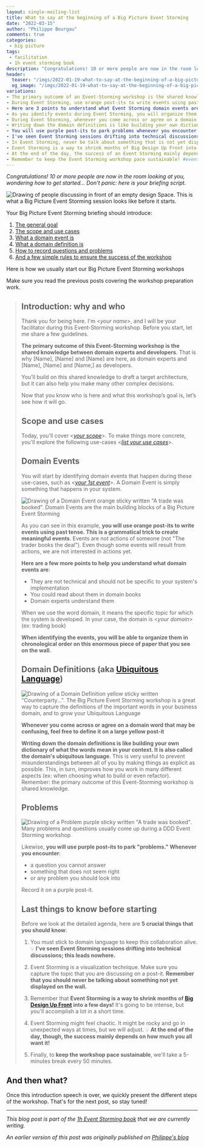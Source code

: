 ```yaml
---
layout: single-mailing-list
title: What to say at the beginning of a Big Picture Event Storming
date: "2022-03-15"
author: "Philippe Bourgau"
comments: true
categories:
 - big picture
tags:
 - facilitation
 - 1h event storming book
description: "Congratulations! 10 or more people are now in the room looking at you, wondering how to get started… Don't panic: here is your briefing script to quickly introduce the Big Picture Event Storming to everyone and a few general best practices to make the workshop a success."
header:
  teaser: "/imgs/2022-01-19-what-to-say-at-the-beginning-of-a-big-picture-event-storming-workshop/event-storming-beginning-teaser.jpeg"
  og_image: "/imgs/2022-01-19-what-to-say-at-the-beginning-of-a-big-picture-event-storming-workshop/event-storming-beginning-og.jpeg"
variations:
- The primary outcome of an Event-Storming workshop is the shared knowledge between domain experts and developers. #eventStorming #eventStormingJournal #facilitation
- During Event Storming, use orange post-its to write events using past tense. This is a grammatical trick to create meaningful events. #eventStorming #eventStormingJournal #facilitation
- Here are 3 points to understand what Event Storming domain events are: They are not technical, You can read about them in domain books, and Domain experts understand them. #eventStorming #eventStormingJournal #facilitation
- As you identify events during Event Storming, you will organize them in chronological order on an enormous piece of paper on the wall. #eventStorming #eventStormingJournal #facilitation
- During Event Storming, whenever you come across or agree on a domain word, define it on a large yellow post-it. #eventStorming #eventStormingJournal #facilitation
- Writing down the domain definitions is like building your own dictionary of what the words mean in your context. It is also called the domain's ubiquitous language in Event Storming. #eventStorming #eventStormingJournal #facilitation
- You will use purple post-its to park problems whenever you encounter: a question you cannot answer, something that does not seem right, or any problem you should look into. #eventStorming #eventStormingJournal #facilitation
- I've seen Event Storming sessions drifting into technical discussions: this leads nowhere. #eventStorming #eventStormingJournal #facilitation
- In Event Storming, never be talk about something that is not yet displayed on the wall. #eventStorming #eventStormingJournal #facilitation
- Event Storming is a way to shrink months of Big Design Up Front into a few days! #eventStorming #eventStormingJournal #facilitation
- At the end of the day, the success of an Event Storming mainly depends on how much participants want it! #eventStorming #eventStormingJournal #facilitation
- Remember to keep the Event Storming workshop pace sustainable! #eventStorming #eventStormingJournal #facilitation
---
```

_Congratulations! 10 or more people are now in the room looking at you, wondering how to get started… Don&#39;t panic: here is your briefing script._

![Drawing of people discussing in front of an empty design Space. This is what a Big Picture Event Storming session looks like before it starts.]({{site.url}}{{site.baseurl}}/imgs/2022-01-19-what-to-say-at-the-beginning-of-a-big-picture-event-storming-workshop/event-storming-beginning.jpeg)

Your Big Picture Event Storming briefing should introduce:

1. [The general goal](#introduction-why-and-who)
2. [The scope and use cases](#scope-and-use-cases)
3. [What a domain event is](#domain-events)
4. [What a domain definition is](#domain-definitions-aka-ubiquitous-language)
5. [How to record questions and problems](#problems)
6. [And a few simple rules to ensure the success of the workshop](#last-things-to-know-before-starting)

Here is how we usually start our Big Picture Event Storming workshops

Make sure you read the previous posts covering the workshop preparation work.

> ## Introduction: why and who
>
> Thank you for being here. I&#39;m \<_your name_\>, and I will be your facilitator during this Event-Storming workshop. Before you start, let me share a few guidelines.
>
> **The primary outcome of this Event-Storming workshop is the shared knowledge between domain experts and developers**. That is why [Name], [Name] and [Name] are here, as domain experts and [Name], [Name] and [Name,] as developers.
> 
> You&#39;ll build on this shared knowledge to draft a target architecture, but it can also help you make many other complex decisions.
> 
> Now that you know who is here and what this workshop’s goal is, let’s see how it will go.
> 
> ## Scope and use cases
>
> Today, you&#39;ll cover <[_your scope_]({{site.url}}{{site.baseurl}}/foundations/how-to-prepare-a-ddd-big-picture-event-storming-workshop/)>. To make things more concrete, you&#39;ll explore the following use-cases <[_list your use cases_]({{site.url}}{{site.baseurl}}/foundations/how-to-prepare-a-ddd-big-picture-event-storming-workshop/)>.
>
> ##  Domain Events
>
> You will start by identifying domain events that happen during these use-cases, such as <[_your 1st event_]({{site.url}}{{site.baseurl}}/foundations/how-to-prepare-a-ddd-big-picture-event-storming-workshop/)>. A Domain Event is simply something that happens in your system.
> 
> ![Drawing of a Domain Event orange sticky written "A trade was booked". Domain Events are the main building blocks of a Big Picture Event Storming]({{site.url}}{{site.baseurl}}/imgs/2022-01-19-what-to-say-at-the-beginning-of-a-big-picture-event-storming-workshop/domain-event.png)
> 
> As you can see in this example, **you will use orange post-its to write events using past tense. This is a grammatical trick to create meaningful events**. Events are not actions of someone (not &quot;The trader books the deal&quot;). Even though some events will result from actions, we are not interested in actions yet.
> 
> **Here are a few more points to help you understand what domain events are**:
> 
> * They are not technical and should not be specific to your system&#39;s implementation
> * You could read about them in domain books
> * Domain experts understand them
> 
> When we use the word domain, it means the specific topic for which the system is developed. In your case, the domain is \<_your domain_\> (ex: trading book)
>
> **When identifying the events, you will be able to organize them in chronological order on this enormous piece of paper that you see on the wall**.
> 
> ## Domain Definitions (aka [Ubiquitous Language](https://martinfowler.com/bliki/UbiquitousLanguage.html))
> 
> ![Drawing of a Domain Definition yellow sticky written "Counterparty...". The Big Picture Event Storming workshop is a great way to capture the definitions of the important words in your business domain, and to grow your Ubiquitous Language]({{site.url}}{{site.baseurl}}/imgs/2022-01-19-what-to-say-at-the-beginning-of-a-big-picture-event-storming-workshop/domain-definition.png)
> 
> **Whenever you come across or agree on a domain word that may be confusing, feel free to define it on a large yellow post-it**
> 
> **Writing down the domain definitions is like building your own dictionary of what the words mean in your context. It is also called the domain's ubiquitous language**. This is very useful to prevent misunderstandings between all of you by making things as explicit as possible. This, in turn, improves how you work in many different aspects (ex: when choosing what to build or even refactor). Remember: the primary outcome of this Event-Storming workshop is shared knowledge.
> 
> ## Problems
> 
> ![Drawing of a Problem purple sticky written "A trade was booked". Many problems and questions usually come up during a DDD Event Storming workshop]({{site.url}}{{site.baseurl}}/imgs/2022-01-19-what-to-say-at-the-beginning-of-a-big-picture-event-storming-workshop/problem.png)
> 
> Likewise, **you will use purple post-its to park &quot;problems.&quot; Whenever you encounter**:
>
> * a question you cannot answer
> * something that does not seem right
> * or any problem you should look into
>
> Record it on a purple post-it.
> 
> ## Last things to know before starting
> 
>  Before we look at the detailed agenda, here are **5 crucial things that you should know**:
>
> 1. You must stick to domain language to keep this collaboration alive. 💡 **I&#39;ve seen Event Storming sessions drifting into technical discussions; this leads nowhere.**
> 
> 2. Event Storming is a visualization technique. Make sure you capture the topic that you are discussing on a post-it. **Remember that you should never be talking about something not yet displayed on the wall.**
> 
> 3. Remember that **Event Storming is a way to shrink months of [Big Design Up Front](https://en.wikipedia.org/wiki/Big_Design_Up_Front) into a few days!** It&#39;s going to be intense, but you&#39;ll accomplish a lot in a short time.
> 
> 4. Event Storming might feel chaotic. It might be rocky and go in unexpected ways at times, but we will adjust. 💡 **At the end of the day, though, the success mainly depends on how much you all want it!**
> 
> 5. Finally, to **keep the workshop pace sustainable**, we&#39;ll take a 5-minutes break every 50 minutes.

## And then what?

Once this introduction speech is over, we quickly present the different steps of the workshop. That&#39;s for the next post, so stay tuned!

---

_This blog post is part of the [1h Event Storming book]({{site.url}}{{site.baseurl}}/1h-event-storming-book/) that we are currently writing._

_An earlier version of this post was originally published on [Philippe's blog](https://philippe.bourgau.net/detailed-agenda-of-a-ddd-big-picture-event-storming-part-1/)_
